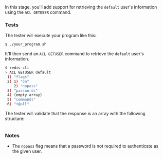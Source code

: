 In this stage, you'll add support for retrieving the `default` user's information using the `ACL GETUSER` command.

### Tests

The tester will execute your program like this:

```bash
$ ./your_program.sh
```

It'll then send an `ACL GETUSER` command to retrieve the `default` user's information.

```bash
$ redis-cli
> ACL GETUSER default
 1) "flags"
 2) 1) "on"
    2) "nopass"
 3) "passwords"
 4) (empty array)
 5) "commands"
 6) "+@all"
```

The tester will validate that the response is an array with the following structure:

```

```

### Notes

- The `nopass` flag means that a password is not required to authenticate as the given user.